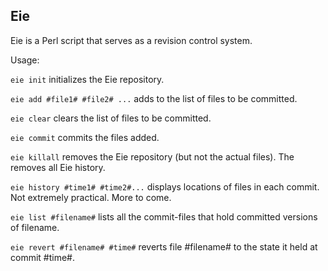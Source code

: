 Eie
---
Eie is a Perl script that serves as a revision control system.

Usage:

`eie init` initializes the Eie repository.

`eie add #file1# #file2# ...` adds to the list of files to be committed.

`eie clear` clears the list of files to be committed.

`eie commit` commits the files added.

`eie killall` removes the Eie repository (but not the actual files). The removes all Eie history.

`eie history #time1# #time2#...` displays locations of files in each commit. Not extremely practical.
More to come.

`eie list #filename#` lists all the commit-files that hold committed versions of filename.

`eie revert #filename# #time#` reverts file #filename# to the state it held at commit #time#.